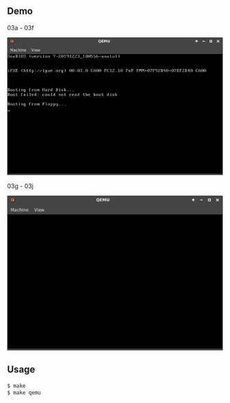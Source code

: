 ## Demo

03a - 03f

![template](https://github.com/watermelon892/OSPractice/blob/master/03_32bitMode_And_UsingCLang/pic/03.png)

03g - 03j

![template](https://github.com/watermelon892/OSPractice/blob/master/03_32bitMode_And_UsingCLang/pic/03g.png)

## Usage

```
$ make
$ make qemu
```
